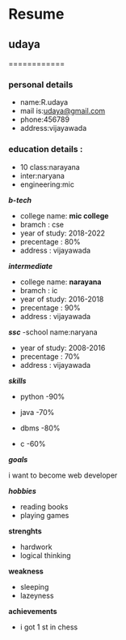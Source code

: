# Resume

## udaya

============

### personal details

- name:R.udaya<br>
- mail is:udaya@gmail.com<br>
- phone:456789<br>
- address:vijayawada<br>

### education details :
 - 10 class:narayana<br>
 - inter:naryana<br>
 - engineering:mic<br>

***b-tech***

- college name: __mic college__<br>
-  bramch : cse<br>
- year of study: 2018-2022<br>
- precentage : 80%<br>
- address : vijayawada<br>

***intermediate***

- college name: __narayana__<br>
-  bramch : ic<br>
- year of study: 2016-2018<br>
- precentage : 90%<br>
- address : vijayawada<br>

***ssc***
-school name:naryana<br>
- year of study: 2008-2016<br>
- precentage : 70%<br>
- address : vijayawada<br>

***skills***

- python -90%

- java -70%

- dbms -80%

- c -60%

***goals***

i want to become web developer

***hobbies***

- reading books<br>
- playing games<br>

**strenghts**

- hardwork
- logical thinking

**weakness**

- sleeping<br>
- lazeyness<br> 

**achievements**

- i got 1 st in chess 




